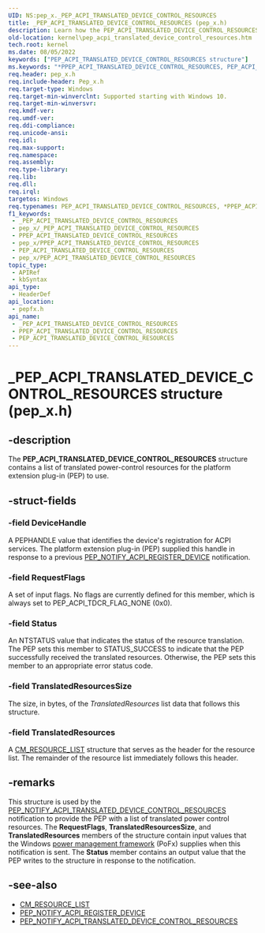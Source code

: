 ```yaml
---
UID: NS:pep_x._PEP_ACPI_TRANSLATED_DEVICE_CONTROL_RESOURCES
title: _PEP_ACPI_TRANSLATED_DEVICE_CONTROL_RESOURCES (pep_x.h)
description: Learn how the PEP_ACPI_TRANSLATED_DEVICE_CONTROL_RESOURCES structure contains a list of translated power-control resources for the platform extension plug-in (PEP) to use.
old-location: kernel\pep_acpi_translated_device_control_resources.htm
tech.root: kernel
ms.date: 08/05/2022
keywords: ["PEP_ACPI_TRANSLATED_DEVICE_CONTROL_RESOURCES structure"]
ms.keywords: "*PPEP_ACPI_TRANSLATED_DEVICE_CONTROL_RESOURCES, PEP_ACPI_TRANSLATED_DEVICE_CONTROL_RESOURCES, PEP_ACPI_TRANSLATED_DEVICE_CONTROL_RESOURCES structure [Kernel-Mode Driver Architecture], _PEP_ACPI_TRANSLATED_DEVICE_CONTROL_RESOURCES, kernel.pep_acpi_translated_device_control_resources, pepfx/PEP_ACPI_TRANSLATED_DEVICE_CONTROL_RESOURCES"
req.header: pep_x.h
req.include-header: Pep_x.h
req.target-type: Windows
req.target-min-winverclnt: Supported starting with Windows 10.
req.target-min-winversvr: 
req.kmdf-ver: 
req.umdf-ver: 
req.ddi-compliance: 
req.unicode-ansi: 
req.idl: 
req.max-support: 
req.namespace: 
req.assembly: 
req.type-library: 
req.lib: 
req.dll: 
req.irql: 
targetos: Windows
req.typenames: PEP_ACPI_TRANSLATED_DEVICE_CONTROL_RESOURCES, *PPEP_ACPI_TRANSLATED_DEVICE_CONTROL_RESOURCES
f1_keywords:
 - _PEP_ACPI_TRANSLATED_DEVICE_CONTROL_RESOURCES
 - pep_x/_PEP_ACPI_TRANSLATED_DEVICE_CONTROL_RESOURCES
 - PPEP_ACPI_TRANSLATED_DEVICE_CONTROL_RESOURCES
 - pep_x/PPEP_ACPI_TRANSLATED_DEVICE_CONTROL_RESOURCES
 - PEP_ACPI_TRANSLATED_DEVICE_CONTROL_RESOURCES
 - pep_x/PEP_ACPI_TRANSLATED_DEVICE_CONTROL_RESOURCES
topic_type:
 - APIRef
 - kbSyntax
api_type:
 - HeaderDef
api_location:
 - pepfx.h
api_name:
 - _PEP_ACPI_TRANSLATED_DEVICE_CONTROL_RESOURCES
 - PPEP_ACPI_TRANSLATED_DEVICE_CONTROL_RESOURCES
 - PEP_ACPI_TRANSLATED_DEVICE_CONTROL_RESOURCES
---
```


# _PEP_ACPI_TRANSLATED_DEVICE_CONTROL_RESOURCES structure (pep_x.h)

## -description

The **PEP_ACPI_TRANSLATED_DEVICE_CONTROL_RESOURCES** structure contains a list of translated power-control resources for the platform extension plug-in (PEP) to use.

## -struct-fields

### -field DeviceHandle

A PEPHANDLE value that identifies the device's registration for ACPI services. The platform extension plug-in (PEP) supplied this handle in response to a previous [PEP_NOTIFY_ACPI_REGISTER_DEVICE](../pepfx/ns-pepfx-_pep_acpi_register_device.md) notification.

### -field RequestFlags

A set of input flags. No flags are currently defined for this member, which is always set to PEP_ACPI_TDCR_FLAG_NONE (0x0).

### -field Status

An NTSTATUS value that indicates the status of the resource translation. The PEP sets this member to STATUS_SUCCESS to indicate that the PEP successfully received the translated resources. Otherwise, the PEP sets this member to an appropriate error status code.

### -field TranslatedResourcesSize

The size, in bytes, of the *TranslatedResources* list data that follows this structure.

### -field TranslatedResources

A [CM_RESOURCE_LIST](../wdm/ns-wdm-_cm_resource_list.md) structure that serves as the header for the resource list. The remainder of the resource list immediately follows this header.

## -remarks

This structure is used by the [PEP_NOTIFY_ACPI_TRANSLATED_DEVICE_CONTROL_RESOURCES](../pepfx/ns-pepfx-_pep_acpi_translated_device_control_resources.md) notification to provide the PEP with a list of translated power control resources. The **RequestFlags**, **TranslatedResourcesSize**, and **TranslatedResources** members of the structure contain input values that the Windows [power management framework](../_kernel/index.md#device-power-management) (PoFx) supplies when this notification is sent. The **Status** member contains an output value that the PEP writes to the structure in response to the notification.

## -see-also

- [CM_RESOURCE_LIST](../wdm/ns-wdm-_cm_resource_list.md)
- [PEP_NOTIFY_ACPI_REGISTER_DEVICE](../pepfx/ns-pepfx-_pep_acpi_register_device.md)
- [PEP_NOTIFY_ACPI_TRANSLATED_DEVICE_CONTROL_RESOURCES](../pepfx/ns-pepfx-_pep_acpi_translated_device_control_resources.md)
